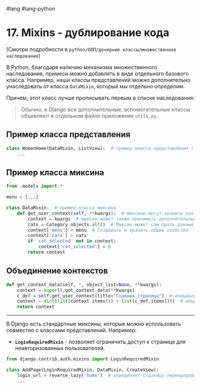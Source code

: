 #lang #lang-python  

# 17. Mixins - дублирование кода

(Смотри подробности в `python/ООП/дочерние классы/множественное наследование`)

В Python, благодаря наличию механизма множественного наследования, примеси можно добавлять в виде отдельного базового класса. Например, наши классы представлений можно дополнительно унаследовать от класса `DataMixin`, который мы отдельно определим. 

Причем, этот класс лучше прописывать первым в списке наследования:

> Обычно, в Django все дополнительные, вспомогательные классы объявляют в отдельном файле приложения `utils.py`.

## Пример класса представления

```python
class WomenHome(DataMixin, ListView):  # пример класса представления (тип - наследник ListView)
    ...
```

## Пример класса миксина

```python
from .models import *

menu = [...]

class DataMixin:  # пример класса миксина
    def get_user_context(self, **kwargs):  # миксины могут хранить как общие методы так и атрибуты
        context = kwargs  # миксин может также принимать дополнительные свойства в процессе работы
        cats = Category.objects.all()  # Миксин может сам брать данные из БД
        context['menu'] = menu  # Создавать и хранить общие свойства
        context['cats'] = cats
        if 'cat_selected' not in context:
            context['cat_selected'] = 0
        return context
```

## Объединение контекстов

```python
def get_context_data(self, *, object_list=None, **kwargs):
    context = super().get_context_data(**kwargs)
    c_def = self.get_user_context(title="Главная страница")  # инициализируем переменную с возвращаемыми свойствами метода миксина
    context = dict(list(context.items()) + list(c_def.items()))  # объединяем 2 словаря (основной и от миксина)
    return context
```

---

В Django есть стандартные миксины, которые можно использовать совместно с классами представлений. Например:

- **`LoginRequiredMixin`** - позволяет ограничить доступ к странице для неавторизованных пользователей.

```python
from django.contrib.auth.mixins import LoginRequiredMixin

class AddPage(LoginRequiredMixin, DataMixin, CreateView):
    login_url = reverse_lazy('home')  # определяет страницу перенаправления (можно записывать конкретный URL)
    ...
```
